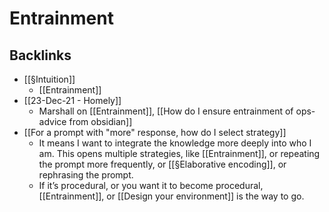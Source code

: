 # Entrainment

## Backlinks
* [[§Intuition]]
	* [[Entrainment]]
* [[23-Dec-21 - Homely]]
	* Marshall on [[Entrainment]], [[How do I ensure entrainment of ops-advice from obsidian]]
* [[For a prompt with "more" response, how do I select strategy]]
	* It means I want to integrate the knowledge more deeply into who I am. This opens multiple strategies, like [[Entrainment]], or repeating the prompt more frequently, or [[§Elaborative encoding]], or rephrasing the prompt.
	* If it’s procedural, or you want it to become procedural, [[Entrainment]], or [[Design your environment]] is the way to go.

<!-- {BearID:03DC6CA1-562F-4098-BF02-BE81F870505A-30672-00001BEE39E62AE9} -->
